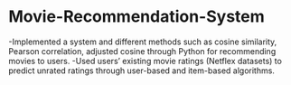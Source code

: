 # Movie-Recommendation-System

-Implemented a system and different methods such as cosine similarity, Pearson correlation, adjusted
cosine through Python for recommending movies to users.
-Used users’ existing movie ratings (Netflex datasets) to predict unrated ratings through user-based and
item-based algorithms.
